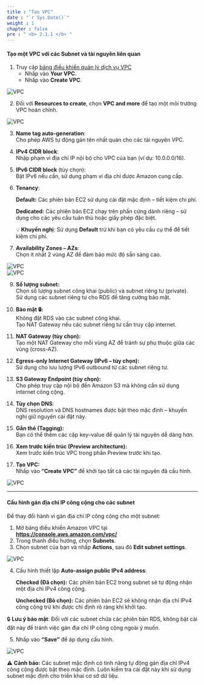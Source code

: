 ```yaml
---
title : "Tạo VPC"
date : "`r Sys.Date()`"
weight : 1
chapter : false
pre : " <b> 2.1.1 </b> "
---
```


#### Tạo một VPC với các Subnet và tài nguyên liên quan

1. Truy cập [bảng điều khiển quản lý dịch vụ VPC](https://console.aws.amazon.com/vpc/home)  
   + Nhấp vào **Your VPC**.  
   + Nhấp vào **Create VPC**.

![VPC](/images/vpc/001-createvpc.png)

2. Đối với **Resources to create**, chọn **VPC and more** để tạo một môi trường VPC hoàn chỉnh.

![VPC](/images/vpc/002-createvpc.png)

3. **Name tag auto-generation**:  
Cho phép AWS tự động gán tên nhất quán cho các tài nguyên VPC.

4. **IPv4 CIDR block**:  
Nhập phạm vi địa chỉ IP nội bộ cho VPC của bạn (ví dụ: 10.0.0.0/16).

5. **IPv6 CIDR block** (tùy chọn):  
Bật IPv6 nếu cần, sử dụng phạm vi địa chỉ được Amazon cung cấp.

6. **Tenancy**:

   **Default:** Các phiên bản EC2 sử dụng cài đặt mặc định – tiết kiệm chi phí.

   **Dedicated:** Các phiên bản EC2 chạy trên phần cứng dành riêng – sử dụng cho các yêu cầu tuân thủ hoặc giấy phép đặc biệt.

   💡 **Khuyến nghị**: Sử dụng **Default** trừ khi bạn có yêu cầu cụ thể để tiết kiệm chi phí.

7. **Availability Zones – AZs**:  
Chọn ít nhất 2 vùng AZ để đảm bảo mức độ sẵn sàng cao.

![VPC](/images/vpc/003-createvpc.png)  
![VPC](/images/vpc/004-createvpc.png)

9. **Số lượng subnet:**  
Chọn số lượng subnet công khai (public) và subnet riêng tư (private).  
Sử dụng các subnet riêng tư cho RDS để tăng cường bảo mật.

10. **Bảo mật 🔒:**  
Không đặt RDS vào các subnet công khai.  
Tạo NAT Gateway nếu các subnet riêng tư cần truy cập internet.

11. **NAT Gateway (tùy chọn):**  
Tạo một NAT Gateway cho mỗi vùng AZ để tránh sự phụ thuộc giữa các vùng (cross-AZ).

12. **Egress-only Internet Gateway (IPv6 – tùy chọn):**  
Sử dụng cho lưu lượng IPv6 outbound từ các subnet riêng tư.

13. **S3 Gateway Endpoint (tùy chọn):**  
Cho phép truy cập nội bộ đến Amazon S3 mà không cần sử dụng internet công cộng.

14. **Tùy chọn DNS**:  
DNS resolution và DNS hostnames được bật theo mặc định – khuyến nghị giữ nguyên cài đặt này.

15. **Gắn thẻ (Tagging):**  
Bạn có thể thêm các cặp key–value để quản lý tài nguyên dễ dàng hơn.

19. **Xem trước kiến trúc (Preview architecture):**  
Xem trước kiến trúc VPC trong phần Preview trước khi tạo.

20. **Tạo VPC:**  
Nhấp vào **“Create VPC”** để khởi tạo tất cả các tài nguyên đã cấu hình.

![VPC](/images/vpc/005-createvpc.png)

---

#### Cấu hình gán địa chỉ IP công cộng cho các subnet

Để thay đổi hành vi gán địa chỉ IP công cộng cho một subnet:

1. Mở bảng điều khiển Amazon VPC tại **https://console.aws.amazon.com/vpc/**  
2. Trong thanh điều hướng, chọn **Subnets**.  
3. Chọn subnet của bạn và nhấp **Actions**, sau đó **Edit subnet settings**.

![VPC](/images/vpc/006-createvpc.png)

4. Cấu hình thiết lập **Auto-assign public IPv4 address**:

   **Checked (Đã chọn):** Các phiên bản EC2 trong subnet sẽ tự động nhận một địa chỉ IPv4 công cộng.

   **Unchecked (Bỏ chọn):** Các phiên bản EC2 sẽ không nhận địa chỉ IPv4 công cộng trừ khi được chỉ định rõ ràng khi khởi tạo.

🔒 **Lưu ý bảo mật**: Đối với các subnet chứa các phiên bản RDS, không bật cài đặt này để tránh việc gán địa chỉ IP công cộng ngoài ý muốn.

5. Nhấp vào **“Save”** để áp dụng cấu hình.

![VPC](/images/vpc/007-createvpc.png)

⚠️ **Cảnh báo:** Các subnet mặc định có tính năng tự động gán địa chỉ IPv4 công cộng được bật theo mặc định. Luôn kiểm tra cài đặt này khi sử dụng subnet mặc định cho triển khai cơ sở dữ liệu.
